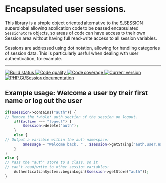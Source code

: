 # Encapsulated user sessions.

This library is a simple object oriented alternative to the $_SESSION superglobal allowing application code to be passed encapsulated `SessionStore` objects, so areas of code can have access to their own Session area without having full read-write access to all session variables.

Sessions are addressed using dot notation, allowing for handling categories of session data. This is particularly useful when dealing with user authentication, for example.

***

<a href="https://circleci.com/gh/PhpGt/Session" target="_blank">
	<img src="https://badge.status.php.gt/session-build.svg" alt="Build status" />
</a>
<a href="https://scrutinizer-ci.com/g/PhpGt/Session" target="_blank">
	<img src="https://badge.status.php.gt/session-quality.svg" alt="Code quality" />
</a>
<a href="https://scrutinizer-ci.com/g/PhpGt/Session" target="_blank">
	<img src="https://badge.status.php.gt/session-coverage.svg" alt="Code coverage" />
</a>
<a href="https://packagist.org/packages/PhpGt/Session" target="_blank">
	<img src="https://badge.status.php.gt/session-version.svg" alt="Current version" />
</a>
<a href="http://www.php.gt/session" target="_blank">
	<img src="https://badge.status.php.gt/session-docs.svg" alt="PHP.Gt/Session documentation" />
</a>

## Example usage: Welcome a user by their first name or log out the user

```php
if($session->contains("auth")) {
// Remove the *whole* auth section of the session on logout.
	if($action === "logout") {
		$session->delete("auth");
	}
	else {
// Output a variable within the auth namespace:
		$message = "Welcome back, " . $session->getString("auth.user.name");
	}
}
else {
// Pass the "auth" store to a class, so it 
// can't read/write to other session variables:
	AuthenticationSystem::beginLogin($session->getStore("auth"));
}
```
